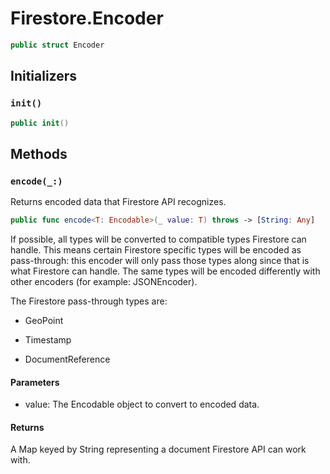 # Firestore.Encoder

``` swift
public struct Encoder 
```

## Initializers

### `init()`

``` swift
public init() 
```

## Methods

### `encode(_:)`

Returns encoded data that Firestore API recognizes.

``` swift
public func encode<T: Encodable>(_ value: T) throws -> [String: Any] 
```

If possible, all types will be converted to compatible types Firestore
can handle. This means certain Firestore specific types will be encoded
as pass-through: this encoder will only pass those types along since that
is what Firestore can handle. The same types will be encoded differently
with other encoders (for example: JSONEncoder).

The Firestore pass-through types are:

  - GeoPoint

  - Timestamp

  - DocumentReference

#### Parameters

  - value: The Encodable object to convert to encoded data.

#### Returns

A Map keyed by String representing a document Firestore API can work with.

